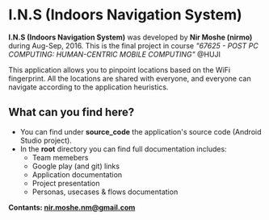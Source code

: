 # I.N.S (Indoors Navigation System)

**I.N.S (Indoors Navigation System)** was developed by **Nir Moshe (nirmo)** during Aug-Sep, 2016.
This is the final project in course *"67625 - POST PC COMPUTING: HUMAN-CENTRIC MOBILE COMPUTING"* @HUJI


This application allows you to pinpoint locations based on the WiFi fingerprint.
All the locations are shared with everyone, and everyone can navigate according to the application heuristics.

## What can you find here?
* You can find under **source_code** the application's source code (Android Studio project). 
* In the **root** directory you can find full documentation includes:
	* Team memebers
	* Google play (and git) links
	* Application documentation
	* Project presentation
	* Personas, usecases & flows documentation 

**Contants: nir.moshe.nm@gmail.com**